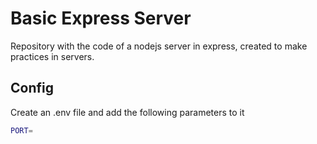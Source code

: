 # Basic Express Server

Repository with the code of a nodejs server in express, created to make practices in servers.

## Config

Create an .env file and add the following parameters to it

```bash
PORT=
```